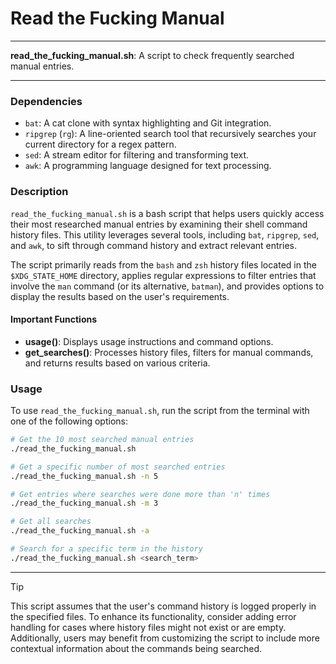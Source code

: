 # Read the Fucking Manual

---

**read_the_fucking_manual.sh**: A script to check frequently searched manual entries.

---

### Dependencies

- `bat`: A cat clone with syntax highlighting and Git integration.
- `ripgrep` (`rg`): A line-oriented search tool that recursively searches your current directory for a regex pattern.
- `sed`: A stream editor for filtering and transforming text.
- `awk`: A programming language designed for text processing.

### Description

`read_the_fucking_manual.sh` is a bash script that helps users quickly access their most researched manual entries by examining their shell command history files. This utility leverages several tools, including `bat`, `ripgrep`, `sed`, and `awk`, to sift through command history and extract relevant entries.

The script primarily reads from the `bash` and `zsh` history files located in the `$XDG_STATE_HOME` directory, applies regular expressions to filter entries that involve the `man` command (or its alternative, `batman`), and provides options to display the results based on the user's requirements. 

#### Important Functions
- **usage()**: Displays usage instructions and command options.
- **get_searches()**: Processes history files, filters for manual commands, and returns results based on various criteria.

### Usage

To use `read_the_fucking_manual.sh`, run the script from the terminal with one of the following options:

```bash
# Get the 10 most searched manual entries
./read_the_fucking_manual.sh

# Get a specific number of most searched entries
./read_the_fucking_manual.sh -n 5

# Get entries where searches were done more than 'n' times
./read_the_fucking_manual.sh -m 3

# Get all searches
./read_the_fucking_manual.sh -a

# Search for a specific term in the history
./read_the_fucking_manual.sh <search_term>
```

---

> [!TIP]  
> This script assumes that the user's command history is logged properly in the specified files. To enhance its functionality, consider adding error handling for cases where history files might not exist or are empty. Additionally, users may benefit from customizing the script to include more contextual information about the commands being searched.